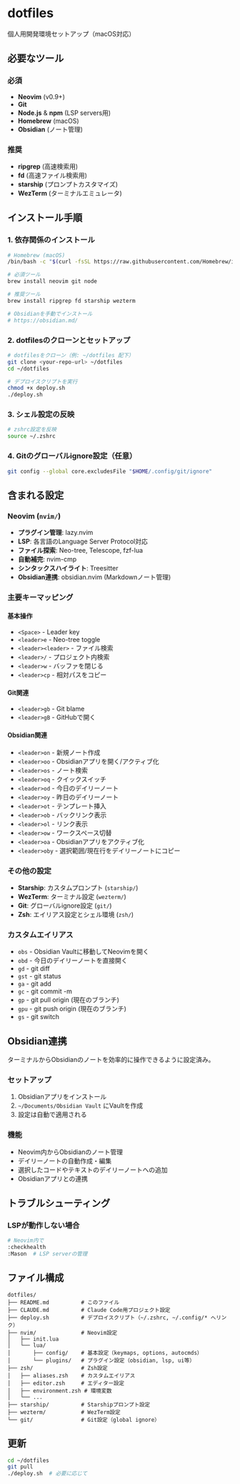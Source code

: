 # dotfiles

個人用開発環境セットアップ（macOS対応）

## 必要なツール

### 必須
- **Neovim** (v0.9+)
- **Git**
- **Node.js** & **npm** (LSP servers用)
- **Homebrew** (macOS)
- **Obsidian** (ノート管理)

### 推奨
- **ripgrep** (高速検索用)
- **fd** (高速ファイル検索用)
- **starship** (プロンプトカスタマイズ)
- **WezTerm** (ターミナルエミュレータ)

## インストール手順

### 1. 依存関係のインストール

```bash
# Homebrew (macOS)
/bin/bash -c "$(curl -fsSL https://raw.githubusercontent.com/Homebrew/install/HEAD/install.sh)"

# 必須ツール
brew install neovim git node

# 推奨ツール
brew install ripgrep fd starship wezterm

# Obsidianを手動でインストール
# https://obsidian.md/
```

### 2. dotfilesのクローンとセットアップ

```bash
# dotfilesをクローン（例: ~/dotfiles 配下）
git clone <your-repo-url> ~/dotfiles
cd ~/dotfiles

# デプロイスクリプトを実行
chmod +x deploy.sh
./deploy.sh
```

### 3. シェル設定の反映

```bash
# zshrc設定を反映
source ~/.zshrc
```

### 4. Gitのグローバルignore設定（任意）

```bash
git config --global core.excludesFile "$HOME/.config/git/ignore"
```

## 含まれる設定

### Neovim (`nvim/`)
- **プラグイン管理**: lazy.nvim
- **LSP**: 各言語のLanguage Server Protocol対応
- **ファイル探索**: Neo-tree, Telescope, fzf-lua
- **自動補完**: nvim-cmp
- **シンタックスハイライト**: Treesitter
- **Obsidian連携**: obsidian.nvim (Markdownノート管理)

### 主要キーマッピング

#### 基本操作
- `<Space>` - Leader key
- `<leader>e` - Neo-tree toggle
- `<leader><leader>` - ファイル検索
- `<leader>/` - プロジェクト内検索
- `<leader>w` - バッファを閉じる
- `<leader>cp` - 相対パスをコピー

#### Git関連
- `<leader>gb` - Git blame
- `<leader>gB` - GitHubで開く

#### Obsidian関連
- `<leader>on` - 新規ノート作成
- `<leader>oo` - Obsidianアプリを開く/アクティブ化
- `<leader>os` - ノート検索
- `<leader>oq` - クイックスイッチ
- `<leader>od` - 今日のデイリーノート
- `<leader>oy` - 昨日のデイリーノート
- `<leader>ot` - テンプレート挿入
- `<leader>ob` - バックリンク表示
- `<leader>ol` - リンク表示
- `<leader>ow` - ワークスペース切替
- `<leader>oa` - Obsidianアプリをアクティブ化
- `<leader>oby` - 選択範囲/現在行をデイリーノートにコピー

### その他の設定
- **Starship**: カスタムプロンプト (`starship/`)
- **WezTerm**: ターミナル設定 (`wezterm/`)
- **Git**: グローバルignore設定 (`git/`)
- **Zsh**: エイリアス設定とシェル環境 (`zsh/`)

### カスタムエイリアス
- `obs` - Obsidian Vaultに移動してNeovimを開く
- `obd` - 今日のデイリーノートを直接開く
- `gd` - git diff
- `gst` - git status
- `ga` - git add
- `gc` - git commit -m
- `gp` - git pull origin (現在のブランチ)
- `gpu` - git push origin (現在のブランチ)
- `gs` - git switch

## Obsidian連携

ターミナルからObsidianのノートを効率的に操作できるように設定済み。

### セットアップ
1. Obsidianアプリをインストール
2. `~/Documents/Obsidian Vault` にVaultを作成
3. 設定は自動で適用される

### 機能
- Neovim内からObsidianのノート管理
- デイリーノートの自動作成・編集
- 選択したコードやテキストのデイリーノートへの追加
- Obsidianアプリとの連携

## トラブルシューティング

### LSPが動作しない場合

```bash
# Neovim内で
:checkhealth
:Mason  # LSP serverの管理
```

## ファイル構成

```
dotfiles/
├── README.md          # このファイル
├── CLAUDE.md          # Claude Code用プロジェクト設定
├── deploy.sh          # デプロイスクリプト（~/.zshrc, ~/.config/* へリンク）
├── nvim/              # Neovim設定
│   ├── init.lua
│   └── lua/
│       ├── config/    # 基本設定（keymaps, options, autocmds）
│       └── plugins/   # プラグイン設定（obsidian, lsp, ui等）
├── zsh/               # Zsh設定
│   ├── aliases.zsh    # カスタムエイリアス
│   ├── editor.zsh     # エディター設定
│   ├── environment.zsh # 環境変数
│   └── ...
├── starship/          # Starshipプロンプト設定
├── wezterm/           # WezTerm設定
└── git/               # Git設定（global ignore）
```

## 更新

```bash
cd ~/dotfiles
git pull
./deploy.sh  # 必要に応じて
```
